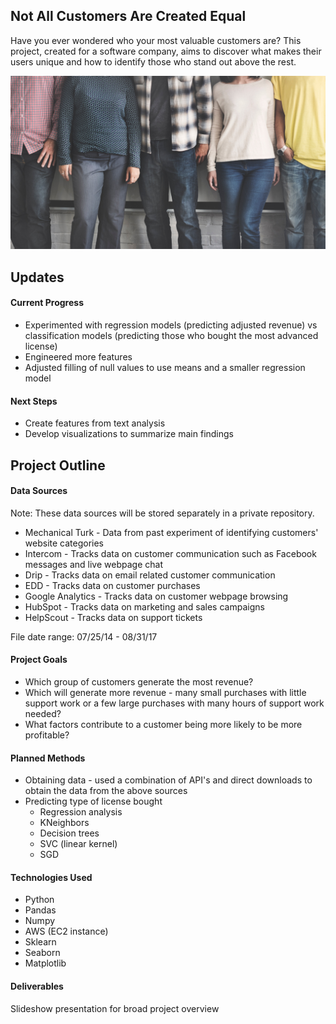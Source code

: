 ## Not All Customers Are Created Equal

Have you ever wondered who your most valuable customers are? This project, created for a software company, aims to discover what makes their users unique and how to identify those who stand out above the rest.

<img src="images/people.jpg" width="600">

## Updates

#### Current Progress

* Experimented with regression models (predicting adjusted revenue) vs classification models (predicting those who bought the most advanced license)
* Engineered more features
* Adjusted filling of null values to use means and a smaller regression model

#### Next Steps

* Create features from text analysis
* Develop visualizations to summarize main findings

## Project Outline

#### Data Sources

Note: These data sources will be stored separately in a private repository.

* Mechanical Turk - Data from past experiment of identifying customers' website categories
* Intercom - Tracks data on customer communication such as Facebook messages and live webpage chat
* Drip - Tracks data on email related customer communication
* EDD - Tracks data on customer purchases
* Google Analytics - Tracks data on customer webpage browsing
* HubSpot - Tracks data on marketing and sales campaigns
* HelpScout - Tracks data on support tickets

File date range: 07/25/14 - 08/31/17

#### Project Goals

* Which group of customers generate the most revenue?
* Which will generate more revenue - many small purchases with little support work or a few large purchases with many hours of support work needed?
* What factors contribute to a customer being more likely to be more profitable?

#### Planned Methods

  * Obtaining data - used a combination of API's and direct downloads to obtain the data from the above sources
  * Predicting type of license bought
    * Regression analysis
    * KNeighbors
    * Decision trees
    * SVC (linear kernel)
    * SGD

#### Technologies Used

* Python
* Pandas
* Numpy
* AWS (EC2 instance)
* Sklearn
* Seaborn
* Matplotlib

#### Deliverables

Slideshow presentation for broad project overview
